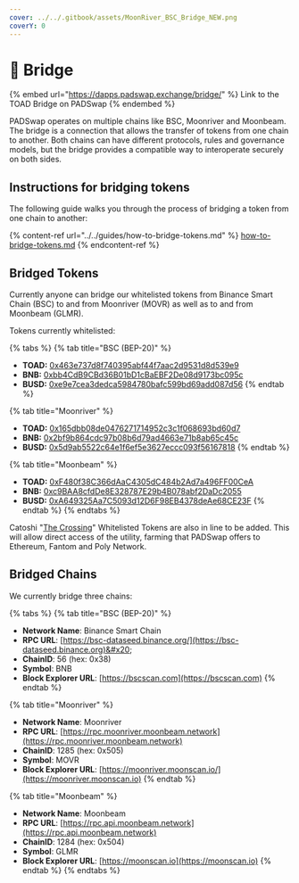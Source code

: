 ```yaml
---
cover: ../../.gitbook/assets/MoonRiver_BSC_Bridge_NEW.png
coverY: 0
---
```


# 🌉 Bridge

{% embed url="https://dapps.padswap.exchange/bridge/" %}
Link to the TOAD Bridge on PADSwap
{% endembed %}

PADSwap operates on multiple chains like BSC, Moonriver and Moonbeam. The bridge is a connection that allows the transfer of tokens from one chain to another. Both chains can have different protocols, rules and governance models, but the bridge provides a compatible way to interoperate securely on both sides.

## Instructions for bridging tokens

The following guide walks you through the process of bridging a token from one chain to another:

{% content-ref url="../../guides/how-to-bridge-tokens.md" %}
[how-to-bridge-tokens.md](../../guides/how-to-bridge-tokens.md)
{% endcontent-ref %}

## Bridged Tokens

Currently anyone can bridge our whitelisted tokens from Binance Smart Chain (BSC) to and from Moonriver (MOVR) as well as to and from Moonbeam (GLMR).

Tokens currently whitelisted:

{% tabs %}
{% tab title="BSC (BEP-20)" %}
* **TOAD:** [0x463e737d8f740395abf44f7aac2d9531d8d539e9](https://bscscan.com/token/0x463e737d8f740395abf44f7aac2d9531d8d539e9)
* **BNB:** [0xbb4CdB9CBd36B01bD1cBaEBF2De08d9173bc095c](https://bscscan.com/token/0xbb4CdB9CBd36B01bD1cBaEBF2De08d9173bc095c)
* **BUSD:** [0xe9e7cea3dedca5984780bafc599bd69add087d56](https://bscscan.com/token/0xe9e7cea3dedca5984780bafc599bd69add087d56)
{% endtab %}

{% tab title="Moonriver" %}
* **TOAD:** [0x165dbb08de0476271714952c3c1f068693bd60d7](https://moonriver.moonscan.io/token/0x165dbb08de0476271714952c3c1f068693bd60d7)
* **BNB:** [0x2bf9b864cdc97b08b6d79ad4663e71b8ab65c45c](https://moonriver.moonscan.io/token/0x2bf9b864cdc97b08b6d79ad4663e71b8ab65c45c)
* **BUSD:** [0x5d9ab5522c64e1f6ef5e3627eccc093f56167818](https://moonriver.moonscan.io/token/0x5d9ab5522c64e1f6ef5e3627eccc093f56167818)
{% endtab %}

{% tab title="Moonbeam" %}
* **TOAD:** [0xF480f38C366dAaC4305dC484b2Ad7a496FF00CeA](https://blockscout.moonbeam.network/tokens/0xF480f38C366dAaC4305dC484b2Ad7a496FF00CeA)
* **BNB:** [0xc9BAA8cfdDe8E328787E29b4B078abf2DaDc2055](https://blockscout.moonbeam.network/tokens/0xc9BAA8cfdDe8E328787E29b4B078abf2DaDc2055)
* **BUSD:** [0xA649325Aa7C5093d12D6F98EB4378deAe68CE23F](https://blockscout.moonbeam.network/tokens/0xA649325Aa7C5093d12D6F98EB4378deAe68CE23F)
{% endtab %}
{% endtabs %}

Catoshi "[The Crossing](https://the-crossing.io)" Whitelisted Tokens are also in line to be added. This will allow direct access of the utility, farming that PADSwap offers to Ethereum, Fantom and Poly Network.

## Bridged Chains

We currently bridge three chains:

{% tabs %}
{% tab title="BSC (BEP-20)" %}
* **Network Name**: Binance Smart Chain
* **RPC URL**: [https://bsc-dataseed.binance.org/](https://bsc-dataseed.binance.org)&#x20;
* **ChainID**: 56 (hex: 0x38)
* **Symbol**: BNB
* **Block Explorer URL**: [https://bscscan.com](https://bscscan.com)
{% endtab %}

{% tab title="Moonriver" %}
* **Network Name**: Moonriver
* **RPC URL**: [https://rpc.moonriver.moonbeam.network](https://rpc.moonriver.moonbeam.network)
* **ChainID**: 1285 (hex: 0x505)
* **Symbol**: MOVR
* **Block Explorer URL**: [https://moonriver.moonscan.io/](https://moonriver.moonscan.io)
{% endtab %}

{% tab title="Moonbeam" %}
* **Network Name**: Moonbeam
* **RPC URL**: [https://rpc.api.moonbeam.network](https://rpc.api.moonbeam.network)
* **ChainID**: 1284 (hex: 0x504)
* **Symbol**: GLMR
* **Block Explorer URL**: [https://moonscan.io](https://moonscan.io)
{% endtab %}
{% endtabs %}

